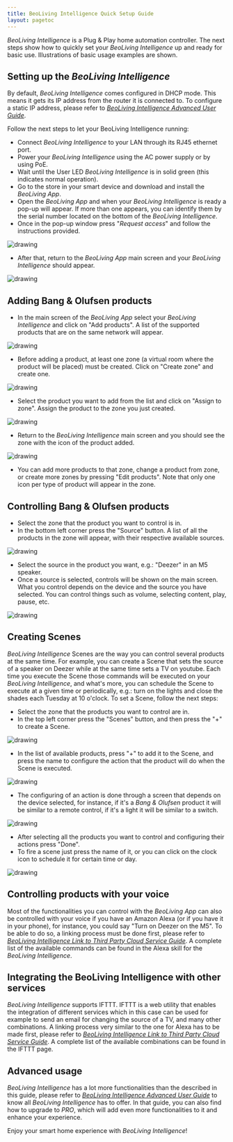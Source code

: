 ```yaml
---
title: BeoLiving Intelligence Quick Setup Guide
layout: pagetoc
---
```


_BeoLiving Intelligence_ is a Plug & Play home automation controller. The next steps show how to quickly set your _BeoLiving Intelligence_ up and ready for basic use. Illustrations of basic usage examples are shown.


## Setting up the _BeoLiving Intelligence_

By default, _BeoLiving Intelligence_ comes configured in DHCP mode. This means it gets its IP address from the router it is connected to. To configure a static IP address, please refer to [_BeoLiving Intelligence Advanced User Guide_](bli-advanced-user-guide.md).

Follow the next steps to let your BeoLiving Intelligence running:

+ Connect _BeoLiving Intelligence_ to your LAN through its RJ45 ethernet port.
+ Power your _BeoLiving Intelligence_ using the AC power supply or by using PoE.
+ Wait until the User LED _BeoLiving Intelligence_ is in solid green (this indicates normal operation).
+ Go to the store in your smart device and download and install the _BeoLiving App_.
+ Open the _BeoLiving App_ and when your _BeoLiving Intelligence_ is ready a pop-up will appear. If more than one appears, you can identify them 
by the serial number located on the bottom of the _BeoLiving Intelligence_.
+ Once in the pop-up window press "_Request access_" and follow the instructions provided.

<div class="row justify-content-center">
  <div class="col-4">     
    <img src="pictures/bli-quick-setup-guide/Setting_up_3.PNG" class="img-fluid" alt="drawing"/>
  </div>
</div>

+ After that, return to the _BeoLiving App_ main screen and your _BeoLiving Intelligence_ should appear.

<div class="row justify-content-center">
  <div class="col-4">     
    <img src="pictures/bli-quick-setup-guide/Setting_up_4.PNG" class="img-fluid" alt="drawing"/>
  </div>
</div>

## Adding Bang & Olufsen products

+ In the main screen of the _BeoLiving App_ select your _BeoLiving Intelligence_ and click on "Add products". A list of the supported products that are on the same network will appear.

<div class="row justify-content-center">
  <div class="col-4">     
    <img src="pictures/bli-quick-setup-guide/Adding_1.2.PNG" class="img-fluid" alt="drawing"/>
  </div>
</div>

+ Before adding a product, at least one zone (a virtual room where the product will be placed) must be created. Click on "Create zone" and create one.

<div class="row justify-content-center">
  <div class="col-4">     
    <img src="pictures/bli-quick-setup-guide/Adding_2.PNG" class="img-fluid" alt="drawing"/>
  </div>
</div>

+ Select the product you want to add from the list and click on "Assign to zone". Assign the product to the zone you just created.

<div class="row justify-content-center">
  <div class="col-4">     
    <img src="pictures/bli-quick-setup-guide/Adding_3.PNG" class="img-fluid" alt="drawing"/>
  </div>
</div>

+ Return to the _BeoLiving Intelligence_ main screen and you should see the zone with the icon of the product added.

<div class="row justify-content-center">
  <div class="col-4">     
    <img src="pictures/bli-quick-setup-guide/Adding_4.PNG" class="img-fluid" alt="drawing"/>
  </div>
</div>

+ You can add more products to that zone, change a product from zone, or create more zones by pressing "Edit products". Note that only one icon per type of product will appear in the zone.


## Controlling Bang & Olufsen products

+ Select the zone that the product you want to control is in.
+ In the bottom left corner press the "Source" button. A list of all the products in the zone will appear, with their respective available sources.

<div class="row justify-content-center">
  <div class="col-4">     
    <img src="pictures/bli-quick-setup-guide/Control_2.PNG" class="img-fluid" alt="drawing"/>
  </div>
</div>

+ Select the source in the product you want, e.g.: "Deezer" in an M5 speaker.
+ Once a source is selected, controls will be shown on the main screen. What you control depends on the device and the source you have selected. You can control things such as volume, selecting content, play, pause, etc.

<div class="row justify-content-center">
  <div class="col-4">     
    <img src="pictures/bli-quick-setup-guide/Control_4.PNG" class="img-fluid" alt="drawing"/>
  </div>
</div>

## Creating Scenes

_BeoLiving Intelligence_ Scenes are the way you can control several products at the same time. For example, you can create a Scene that sets the source of a speaker on Deezer while at the same time sets a TV on youtube. Each time you execute the Scene those commands will be executed on your _BeoLiving Intelligence_, and what's more, you can schedule the Scene to execute at a given time or periodically, e.g.: turn on the lights and close the shades each Tuesday at 10 o'clock. To set a Scene, follow the next steps:

+ Select the zone that the products you want to control are in.
+ In the top left corner press the "Scenes" button, and then press the "+" to create a Scene.

<div class="row justify-content-center">
  <div class="col-4">     
    <img src="pictures/bli-quick-setup-guide/Scene_2.PNG" class="img-fluid" alt="drawing"/>
  </div>
</div>

+ In the list of available products, press "+" to add it to the Scene, and press the name to configure the action that the product will do when the Scene is executed.

<div class="row justify-content-center">
  <div class="col-4">     
    <img src="pictures/bli-quick-setup-guide/Scene_3.PNG" class="img-fluid" alt="drawing"/>
  </div>
</div>

+ The configuring of an action is done through a screen that depends on the device selected, for instance, if it's a _Bang & Olufsen_ product it will be similar to a remote control, if it's a light it will be similar to a switch.

<div class="row justify-content-center">
  <div class="col-4">     
    <img src="pictures/bli-quick-setup-guide/Scene_4.PNG" class="img-fluid" alt="drawing"/>
  </div>
</div>

+ After selecting all the products you want to control and configuring their actions press "Done".
+ To fire a scene just press the name of it, or you can click on the clock icon to schedule it for certain time or day.

<div class="row justify-content-center">
  <div class="col-4">     
    <img src="pictures/bli-quick-setup-guide/Scene_5.PNG" class="img-fluid" alt="drawing"/>
  </div>
</div>

## Controlling products with your voice

Most of the functionalities you can control with the _BeoLiving App_ can also be controlled with your voice if you have an Amazon Alexa (or if you have it in your phone), for instance, you could say "Turn on Deezer on the M5".
To be able to do so, a linking process must be done first, please refer to [_BeoLiving Intelligence Link to Third Party Cloud Service Guide_](bli-link-third-party-service.md). A complete list of the available commands can be found in the Alexa skill for the _BeoLiving Intelligence_.


## Integrating the BeoLiving Intelligence with other services

_BeoLiving Intelligence_ supports IFTTT. IFTTT is a web utility that enables the integration of different services which in this case can be used for example to send an email for changing the source of a TV, and many other combinations. A linking process very similar to the one for Alexa has to be made first, please refer to _[BeoLiving Intelligence Link to Third Party Cloud Service Guide](bli-link-third-party-service.md)_. A complete list of the available combinations can be found in the IFTTT page.


## Advanced usage

_BeoLiving Intelligence_ has a lot more functionalities than the described in this guide, please refer to [_BeoLiving Intelligence Advanced User Guide_](bli-advanced-user-guide.md) to know all _BeoLiving Intelligence_ has to offer. In that guide, you can also find how to upgrade to _PRO_, which will add even more functionalities to it and enhance your experience.

Enjoy your smart home experience with _BeoLiving Intelligence_! 
